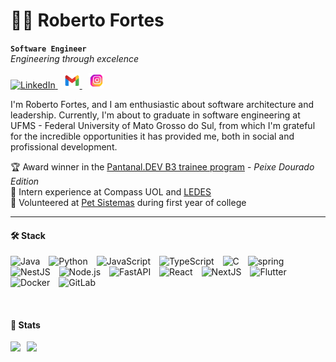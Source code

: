 # 👨‍💻 Roberto Fortes
**`Software Engineer`**  
_Engineering through excelence_
<p align="left"> 
 <a 
    style="margin-right: 10px;" 
    href="https://www.linkedin.com/in/roberto-fernandes-fortes-neto-b25455234/">
    <img 
      src="https://cdn.jsdelivr.net/gh/devicons/devicon/icons/linkedin/linkedin-original.svg" 
      width="25" 
      height="25" 
      alt="LinkedIn"/>
  </a>
  <a 
    style="margin-right: 10px;" 
    href="mailto:bobfortesneto@gmail.com">
    <img 
      src="./assets/icons8-gmail-novo-48.png" 
        width="25"
        height="25" 
        alt="Gmail"/>
  </a>
  <a 
    href="https://www.instagram.com/bobffortes/">
    <img 
      src="./assets/inst2.png" 
      width="25" 
      height="25" 
      alt="Instagram"/>
  </a>
</p>  





I'm Roberto Fortes, and I am enthusiastic about software architecture and leadership. Currently, I'm about to graduate in software engineering at UFMS - Federal University of Mato Grosso do Sul, from which I'm grateful for the incredible opportunities it has provided me, both in social and profissional development.

🏆 Award winner in the [Pantanal.DEV B3 trainee program](https://content.b3.com.br/pantanal-dev/#sobre) - _Peixe Dourado Edition_    
💼 Intern experience at Compass UOL and [LEDES](https://www.linkedin.com/company/ledes/posts/?feedView=all)  
🤝 Volunteered at [Pet Sistemas](https://petsistemas.ufms.br/) during first year of college

---
#### 🛠️ Stack
<p align="left">
  <img style="padding-right:10px;" src="https://cdn.jsdelivr.net/gh/devicons/devicon/icons/java/java-original.svg" width="25" height="25" alt="Java"/>
  <img style="padding-right:10px;" src="https://cdn.jsdelivr.net/gh/devicons/devicon/icons/python/python-original.svg" width="25" height="25" alt="Python"/>
  <img style="padding-right:10px;" src="https://cdn.jsdelivr.net/gh/devicons/devicon/icons/javascript/javascript-original.svg" width="25" height="25" alt="JavaScript"/>
  <img style="padding-right:10px;"src="https://cdn.jsdelivr.net/gh/devicons/devicon/icons/typescript/typescript-original.svg" width="25" height="25" alt="TypeScript"/>
  <img style="padding-right:10px;"src="https://cdn.jsdelivr.net/gh/devicons/devicon/icons/c/c-original.svg" width="25" height="25" alt="C"/>
  <img style="padding-right:10px;" src="https://cdn.jsdelivr.net/gh/devicons/devicon@latest/icons/spring/spring-original.svg" width="25" height="25" alt="spring"/>
  <img style="padding-right:10px;" src="https://cdn.jsdelivr.net/gh/devicons/devicon@latest/icons/nestjs/nestjs-original.svg" width="25" height="25" alt="NestJS"/>
  <img style="padding-right:10px;" src="https://cdn.jsdelivr.net/gh/devicons/devicon/icons/nodejs/nodejs-original.svg" width="25" height="25" alt="Node.js"/>
  <img style="padding-right:10px;" src="https://cdn.jsdelivr.net/gh/devicons/devicon/icons/fastapi/fastapi-original.svg" width="25" height="25" alt="FastAPI"/>
  <img style="padding-right:10px;" src="https://cdn.jsdelivr.net/gh/devicons/devicon/icons/react/react-original.svg" width="25" height="25" alt="React"/>
  <img style="padding-right:10px;" src="https://cdn.jsdelivr.net/gh/devicons/devicon/icons/nextjs/nextjs-original.svg" width="25" height="25" alt="NextJS"/>
  <img style="padding-right:10px;" src="https://cdn.jsdelivr.net/gh/devicons/devicon/icons/flutter/flutter-original.svg" width="25" height="25" alt="Flutter"/>
  <img style="padding-right:10px;" src="https://cdn.jsdelivr.net/gh/devicons/devicon/icons/docker/docker-original.svg" width="25" height="25" alt="Docker"/>
  <img style="padding-right:10px;" src="https://cdn.jsdelivr.net/gh/devicons/devicon/icons/gitlab/gitlab-original.svg" width="25" height="25" alt="GitLab"/>
</p>

<br>

#### 🧪 Stats
<p>
  <img
    align = "left"
    height = 200
    style = "padding-right: 10px;"
    src = "https://github-readme-stats.vercel.app/api?username=RobertoFORTs&hide=stars&show=prs_merged_percentage&show_icons=true&hide_rank=true&theme=tokyonight&custom_title=Roberto's"
  />
  <img 
    align = "left"
    height = 200
    src="https://github-readme-stats.vercel.app/api/top-langs/?username=RobertoFORTs&layout=compact&theme=tokyonight&custom_title=Tecnologies&langs_count=6"
  /> 
</p>


